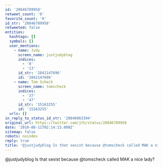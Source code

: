 ```yaml
---
id: '20846789958'
retweet_count: '0'
favorite_count: '0'
id_str: '20846789958'
retweeted: false
entities:
  hashtags: []
  symbols: []
  user_mentions:
    - name: Judy
      screen_name: justjudyblog
      indices:
        - '0'
        - '13'
      id_str: '2842147696'
      id: '2842147696'
    - name: Tom Scheck
      screen_name: tomscheck
      indices:
        - '37'
        - '47'
      id_str: '15163255'
      id: '15163255'
  urls: []
in_reply_to_status_id_str: '20846063394'
original_url: https://twitter.com/jth/status/20846789958
date: '2010-08-11T02:14:15.000Z'
sitemap: false
robots: noindex
reply: true
title: '@justjudyblog Is that sexist because @tomscheck called MAK a nice lady?'
---
```


@justjudyblog Is that sexist because @tomscheck called MAK a nice lady?